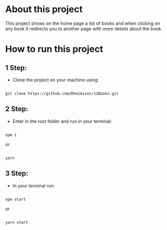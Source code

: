 # About this project

This project shows on the home page a list of books and when clicking on any book it redirects you to another page with more details about the book.

# How to run this project

## 1 Step:

- Clone the project on your machine using:

<pre><code>
git clone https://github.com/Dheimison/12Books.git
</code></pre>

## 2 Step:

- Enter in the root folder and run in your terminal:

<pre><code>
npm i
</code></pre>

or

<pre><code>
yarn
</code></pre>

## 3 Step:

- In your terminal run:

<pre><code>
npm start
</code></pre>

or

<pre><code>
yarn start
</code></pre>
